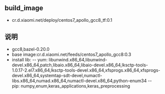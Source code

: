 ## build_image
- cr.d.xiaomi.net/deploy/centos7_apollo_gcc8_tf:0.1

## 说明
- gcc8,bazel-0.20.0
- base image:cr.d.xiaomi.net/feeds/centos7_apollo_gcc8:0.3
- install lib:
-- yum:  libunwind.x86_64,libunwind-devel.x86_64,patch,libaio.x86_64,libaio-devel.x86_64,lksctp-tools-1.0.17-2.el7.x86_64,lksctp-tools-devel.x86_64,xfsprogs.x86_64,xfsprogs-devel.x86_64,systemtap-sdt-devel,numactl-libs.x86_64,numad.x86_64,numactl-devel.x86_64,python-enum34
-- pip:	numpy,enum,keras_applications,keras_preprocessing
